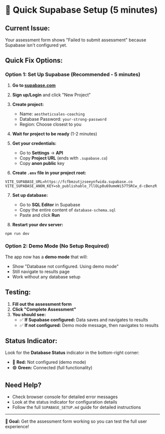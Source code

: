 # 🚀 Quick Supabase Setup (5 minutes)

## **Current Issue:**
Your assessment form shows "Failed to submit assessment" because Supabase isn't configured yet.

## **Quick Fix Options:**

### **Option 1: Set Up Supabase (Recommended - 5 minutes)**

1. **Go to [supabase.com](https://supabase.com)**
2. **Sign up/Login** and click "New Project"
3. **Create project:**
   - Name: `aestheticsales-coaching`
   - Database Password: `your-strong-password`
   - Region: Choose closest to you
4. **Wait for project to be ready** (1-2 minutes)

5. **Get your credentials:**
   - Go to **Settings** → **API**
   - Copy **Project URL** (ends with `.supabase.co`)
   - Copy **anon public** key

6. **Create `.env` file in your project root:**
```env
VITE_SUPABASE_URL=https://fcfbmzutjzseeynfwida.supabase.co
VITE_SUPABASE_ANON_KEY=sb_publishable_7llOLp8u69umeWi57TSRCw_d-cBenzR
```

7. **Set up database:**
   - Go to **SQL Editor** in Supabase
   - Copy the entire content of `database-schema.sql`
   - Paste and click **Run**

8. **Restart your dev server:**
```bash
npm run dev
```

### **Option 2: Demo Mode (No Setup Required)**

The app now has a **demo mode** that will:
- Show "Database not configured. Using demo mode"
- Still navigate to results page
- Work without any database setup

## **Testing:**

1. **Fill out the assessment form**
2. **Click "Complete Assessment"**
3. **You should see:**
   - ✅ **If Supabase configured:** Data saves and navigates to results
   - ✅ **If not configured:** Demo mode message, then navigates to results

## **Status Indicator:**

Look for the **Database Status** indicator in the bottom-right corner:
- 🔴 **Red:** Not configured (demo mode)
- 🟢 **Green:** Connected (full functionality)

## **Need Help?**

- Check browser console for detailed error messages
- Look at the status indicator for configuration details
- Follow the full `SUPABASE_SETUP.md` guide for detailed instructions

---

**🎯 Goal:** Get the assessment form working so you can test the full user experience! 